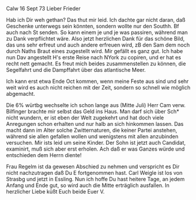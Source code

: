  Calw 16 Sept 73
Lieber Frieder

Hab ich Dir weh gethan? Das thut mir leid. Ich dachte gar nicht daran, daß Geschenke unterwegs sein könnten, sondern wollte nur den Southh. Bf auch nach St senden. So kann einem je und je was passiren, während man zu Dank verpflichtet wäre. Also jetzt herzlichen Dank für das schöne Bild, das uns sehr erfreut und auch andere erfreuen wird, zB den Sam dem noch durch Naths Braut eines zugestellt wird. Mir gefällt es ganz gut. Ich habe nun Dav angestellt H's erste Reise nach NYork zu copiren, und er hat es recht nett gemacht. Es freut mich beides zusammenstellen zu können, die Segelfahrt und die Dampffahrt über das atlantische Meer.

Ich kann erst etwa Ende Oct kommen, wenn meine Feste aus sind und sehr weit wird es auch nicht reichen mit der Zeit, sondern so schnell wie möglich abgemacht.

Die 6% würtbg wechselte ich schon lange aus (Mitte Juli) Herr Cam verw. Bilfinger brachte mir selbst das Geld ins Haus. Man darf sich über Sch<uldt>* nicht wundern, er ist eben der Welt zugekehrt und hat doch viele Anregungen schon erhalten und nur halb an sich hinkommen lassen. Das macht dann im Alter solche Zwitternaturen, die keiner Partei anstehen, während sie allen gefallen wollen und wenigstens mit allen anzubinden versuchen. Mir ists leid um seine Kinder. Der Sohn ist jetzt auch Candidat, examinirt, muß sich aber erst erholen. Ach daß er was Ganzes würde und entschieden dem Herrn diente!

Frau Regelm ist da gewesen Abschied zu nehmen und verspricht es Dir nicht nachzutragen daß Du E fortgenommen hast. Carl Weigle ist los von Strasbg und jetzt in Essling. Nun ich hoffe Du hast heitere Tage, an jedem Anfang und Ende gut, so wird auch die Mitte erträglich ausfallen. In herzlicher Liebe küßt Euch beide
 Euer V.
